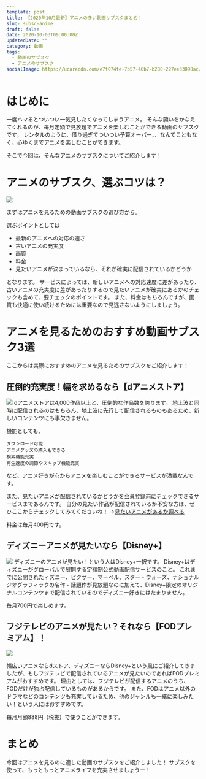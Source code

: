 ```yaml
---
template: post
title: 【2020年10月最新】アニメの多い動画サブスクまとめ！
slug: subsc-anime
draft: false
date: 2020-10-03T09:00:00Z
updatedDate: ""
category: 動画
tags:
  - 動画のサブスク
  - アニメのサブスク
socialImage: https://ucarecdn.com/e7f074fe-7b57-46b7-b280-227ee33098ac/
---
```


# はじめに

一度ハマるとついつい一気見したくなってしまうアニメ。
そんな願いをかなえてくれるのが、毎月定額で見放題でアニメを楽しむことができる動画のサブスクです。
レンタルのように、借り過ぎてついつい予算オーバー、、なんてこともなく、心ゆくまでアニメを楽しむことができます。

そこで今回は、そんなアニメのサブスクについてご紹介します！

# アニメのサブスク、選ぶコツは？

![](https://ucarecdn.com/1c31c003-d63e-4e72-badd-5f6a3177d9bb/)

まずはアニメを見るための動画サブスクの選び方から。

選ぶポイントとしては

- 最新のアニメへの対応の速さ
- 古いアニメの充実度
- 画質
- 料金
- 見たいアニメが決まっているなら、それが確実に配信されているかどうか


となります。
サービスによっては、新しいアニメへの対応速度に差があったり、古いアニメの充実度に差があったりするので見たいアニメが確実にあるかのチェックも含めて、要チェックのポイントです。
また、料金はもちろんですが、画質も快適に使い続けるためには重要なので見逃さないようにしましょう。

# アニメを見るためのおすすめ動画サブスク3選

ここからは実際におすすめのアニメを見るためのサブスクをご紹介します！

## 圧倒的充実度！幅を求めるなら【dアニメストア】

![](https://ucarecdn.com/b114b6d6-7f87-4726-951e-2ea73918de57/S__4202507.jpg)
dアニメストアは4,000作品以上と、圧倒的な作品数を誇ります。
地上波と同時に配信されるのはもちろん、地上波に先行して配信されるものもあるため、新しいコンテンツにも事欠きません。

機能としても、
```
ダウンロード可能
アニメグッズの購入もできる
検索機能充実
再生速度の調節やスキップ機能充実
```

など、アニメ好きが心からアニメを楽しむことができるサービスが満載なんです。

また、見たいアニメが配信されているかどうかを会員登録前にチェックできるサービスまであるんです。
自分の見たい作品が配信されているか不安な方は、ぜひここからチェックしてみてくださいね！
→[見たいアニメがあるか調べる
](https://anime.dmkt-sp.jp/animestore/CF/lp030?utm_source=kansetsu&utm_medium=a8&utm_campaign=affiliate)

料金は毎月400円です。

## ディズニーアニメが見たいなら【Disney+】

![](https://ucarecdn.com/4321a5c1-838c-4e23-ad67-f1fa07562fc4/S__4202508.jpg)
ディズニーのアニメが見たい！という人はDisney+一択です。
Disney+はディズニーがグローバルで展開する定額制公式動画配信サービスのこと。
これまでに公開されたィズニー、ピクサー、マーベル、スター・ウォーズ、ナショナル ジオグラフィックの名作・話題作が見放題なのに加えて、Disney+限定のオリジナルコンテンツまで配信されているのでディズニー好きにはたまりません。

毎月700円で楽しめます。

## フジテレビのアニメが見たい？それなら【FODプレミアム】！

![](https://ucarecdn.com/ecf6a466-eb2a-434b-9290-b199b5d8a4b1/)

幅広いアニメならdストア、ディズニーならDisney+という風にご紹介してきましたが、もしフジテレビで配信されているアニメが見たいのであればFODプレミアムがおすすめです。
理由としては、フジテレビが配信するアニメのうち、FODだけが独占配信しているものがあるからです。
また、FODはアニメ以外のドラマなどのコンテンツも充実しているため、他のジャンルも一緒に楽しみたい！という人にはおすすめです。

毎月月額888円（税抜）で使うことができます。

# まとめ

今回はアニメを見るのに適した動画のサブスクをご紹介しました！
サブスクを使って、もっともっとアニメライフを充実させましょうー！

